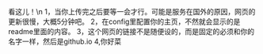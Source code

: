 看这儿！\n
1，当你上传完之后要等一会才行。可能是服务在国外的原因，网页的更新很慢，大概5分钟吧。
2，在config里配置你的主页，不然就会显示的是readme里面的内容。
3，这个网页的链接不是随便设的，而是固定的必须和你的名字一样，然后是github.io
4,你好菜
